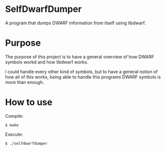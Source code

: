 SelfDwarfDumper
===============

A program that dumps DWARF information from itself using libdwarf.

Purpose
=======

The purpose of this project is to have a general overview of how DWARF symbols workd and how libdwarf works.

I could handle every other kind of symbols, but to have a general notion of how all of this works, being able to handle this programs DWARF symbols is more than enough.

How to use
==========

Compile:
```
$ make
```

Execute:
```
$ ./selfdwarfdumper
```
